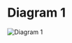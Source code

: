 
# Diagram 1
![Diagram 1](http://www.plantuml.com/plantuml/proxy?cache=no&src=https://raw.githubusercontent.com/mike-seger/diagrams/master/diagram1.iuml)